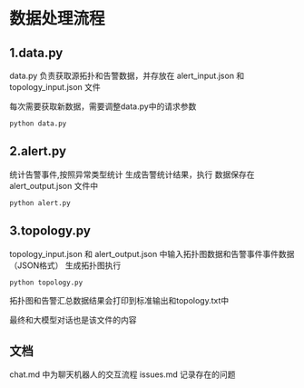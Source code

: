 # 数据处理流程

## 1.data.py

data.py 负责获取源拓扑和告警数据，并存放在 alert_input.json 和 topology_input.json 文件

每次需要获取新数据，需要调整data.py中的请求参数

```shell
python data.py
```

## 2.alert.py

统计告警事件,按照异常类型统计
生成告警统计结果，执行
数据保存在 alert_output.json 文件中

```shell
python alert.py
```

## 3.topology.py

topology_input.json 和 alert_output.json 中输入拓扑图数据和告警事件事件数据 （JSON格式）
生成拓扑图执行

```shell
python topology.py
```

拓扑图和告警汇总数据结果会打印到标准输出和topology.txt中

最终和大模型对话也是该文件的内容

## 文档

chat.md 中为聊天机器人的交互流程
issues.md 记录存在的问题
